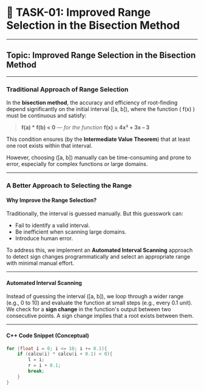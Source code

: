 # 🧮 TASK-01: Improved Range Selection in the Bisection Method

---

##  Topic: Improved Range Selection in the Bisection Method

---

###  Traditional Approach of Range Selection

In the **bisection method**, the accuracy and efficiency of root-finding depend significantly on the initial interval ([a, b]), where the function ( f(x) ) must be continuous and satisfy:

> **f(a) * f(b) < 0**  — _for the function_ **f(x) = 4x² + 3x – 3**

This condition ensures (by the **Intermediate Value Theorem**) that at least one root exists within that interval.

However, choosing ([a, b]) manually can be time-consuming and prone to error, especially for complex functions or large domains.

---

###  A Better Approach to Selecting the Range

####  Why Improve the Range Selection?

Traditionally, the interval is guessed manually. But this guesswork can:
- Fail to identify a valid interval.
- Be inefficient when scanning large domains.
- Introduce human error.

To address this, we implement an **Automated Interval Scanning** approach to detect sign changes programmatically and select an appropriate range with minimal manual effort.

---

####  Automated Interval Scanning

Instead of guessing the interval ([a, b]), we loop through a wider range (e.g., 0 to 10) and evaluate the function at small steps (e.g., every 0.1 unit). We check for a **sign change** in the function's output between two consecutive points. A sign change implies that a root exists between them.

---

####  C++ Code Snippet (Conceptual)

```cpp
for (float i = 0; i <= 10; i += 0.1){
    if (calcu(i) * calcu(i + 0.1) < 0){
        l = i;
        r = i + 0.1;
        break;
    }
}
